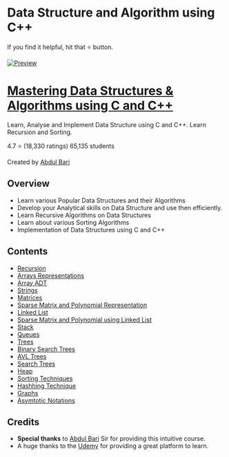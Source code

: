 # Data Structure and Algorithm using C++

If you find it helpful, hit that ⭐ button.

[![Preview](dsa.png)](https://github.com/afkniladri/Data-Structure-Algorithm-Cplusplus)

# [Mastering Data Structures & Algorithms using C and C++](https://www.udemy.com/course/datastructurescncpp/)

Learn, Analyse and Implement Data Structure using C and C++. Learn Recursion and Sorting.

4.7 ⭐ (18,330 ratings) 65,135 students

Created by [Abdul Bari](https://www.udemy.com/user/mohammed-abdul-bari-2/)

## Overview

* Learn various Popular Data Structures and their Algorithms
* Develop your Analytical skills on Data Structure and use then efficiently.
* Learn Recursive Algorithms on Data Structures
* Learn about various Sorting Algorithms
* Implementation of Data Structures using C and C++

## Contents

- [Recursion]()
- [Arrays Representations]()
- [Array ADT]()
- [Strings]()
- [Matrices]()
- [Sparse Matrix and Polynomial Representation]()
- [Linked List]()
- [Sparse Matrix and Polynomial using Linked List]()
- [Stack]()
- [Queues]()
- [Trees]()
- [Binary Search Trees]()
- [AVL Trees]()
- [Search Trees]()
- [Heap]()
- [Sorting Techniques]()
- [Hashhing Technique]()
- [Graphs]()
- [Asymtotic Notations]()

## Credits

- **Special thanks** to [Abdul Bari](https://www.udemy.com/user/mohammed-abdul-bari-2/) Sir for providing this intuitive course.
- A huge thanks to the [Udemy](www.udemy.com) for providing a great platform to learn. 
